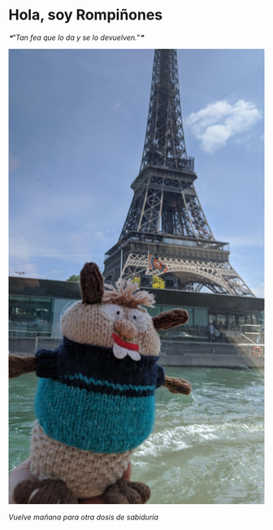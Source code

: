 # Hola, soy Rompiñones

<!--STARTS_HERE_QUOTE_README-->
<i>❝"Tan fea que lo da y se lo devuelven."❞</i>
<!--ENDS_HERE_QUOTE_README-->

<!--START_SECTION:update_image-->
![alt text](https://raw.githubusercontent.com/focaalvarez/rompinones/main/.github/images/IMG_20220501_154404.jpg?raw=true)
<!--END_SECTION:update_image-->

*Vuelve mañana para otra dosis de sabiduría*
